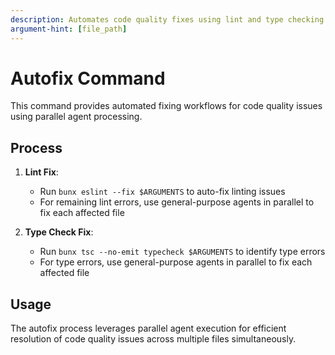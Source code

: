 ```yaml
---
description: Automates code quality fixes using lint and type checking with parallel agents.
argument-hint: [file_path]
---
```


# Autofix Command

This command provides automated fixing workflows for code quality issues using parallel agent processing.

## Process

1. **Lint Fix**:
   - Run `bunx eslint --fix $ARGUMENTS` to auto-fix linting issues
   - For remaining lint errors, use general-purpose agents in parallel to fix each affected file

2. **Type Check Fix**:
   - Run `bunx tsc --no-emit typecheck $ARGUMENTS` to identify type errors
   - For type errors, use general-purpose agents in parallel to fix each affected file

## Usage

The autofix process leverages parallel agent execution for efficient resolution of code quality issues across multiple files simultaneously.